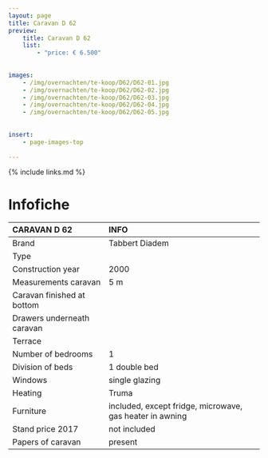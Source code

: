 ```yaml
---
layout: page
title: Caravan D 62
preview: 
    title: Caravan D 62
    list:
        - "price: € 6.500"
        
        
images:
    - /img/overnachten/te-koop/D62/D62-01.jpg
    - /img/overnachten/te-koop/D62/D62-02.jpg
    - /img/overnachten/te-koop/D62/D62-03.jpg
    - /img/overnachten/te-koop/D62/D62-04.jpg
    - /img/overnachten/te-koop/D62/D62-05.jpg
    
    
insert:
    - page-images-top
    
---
```


{% include links.md %}



# Infofiche 

CARAVAN D 62               | INFO        | 
:---------------------------|:------------|
Brand                       |Tabbert Diadem
Type                        |
Construction year           |2000
Measurements caravan        |5 m
Caravan finished at bottom  |
Drawers underneath caravan  |
Terrace                     |
Number of bedrooms          |1
Division of beds            |1 double bed
Windows                     |single glazing
Heating                     |Truma
Furniture                   |included, except fridge, microwave, gas heater in awning
Stand price 2017            |not included
Papers of caravan           |present
